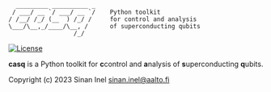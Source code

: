 
```  
  _________ __________ _
 / ___/ __ `/ ___/ __ `/    Python toolkit
/ /__/ /_/ (__  ) /_/ /     for control and analysis
\___/\__,_/____/\__, /      of superconducting qubits
                  /_/  
```

[![License](https://badgen.net/badge/license/Apache/blue)](https://opensource.org/licenses/Apache-2.0)

**casq** is a Python toolkit for **c**control and **a**nalysis of **s**uperconducting **q**ubits.

Copyright (c) 2023 Sinan Inel <sinan.inel@aalto.fi>
